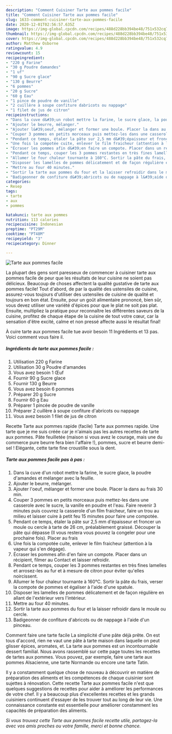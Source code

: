 ```yaml
---
description: "Comment Cuisiner Tarte aux pommes facile"
title: "Comment Cuisiner Tarte aux pommes facile"
slug: 1633-comment-cuisiner-tarte-aux-pommes-facile
date: 2020-12-01T02:56:57.635Z
image: https://img-global.cpcdn.com/recipes/488d228bb394be48/751x532cq70/tarte-aux-pommes-facile-photo-principale-de-la-recette.jpg
thumbnail: https://img-global.cpcdn.com/recipes/488d228bb394be48/751x532cq70/tarte-aux-pommes-facile-photo-principale-de-la-recette.jpg
cover: https://img-global.cpcdn.com/recipes/488d228bb394be48/751x532cq70/tarte-aux-pommes-facile-photo-principale-de-la-recette.jpg
author: Matthew Osborne
ratingvalue: 4.9
reviewcount: 15
recipeingredient:
- "220 g Farine"
- "30 g Poudre damandes"
- "1 uf"
- "90 g Sucre glace"
- "130 g Beurre"
- "6 pommes"
- "20 g Sucre"
- "60 g Eau"
- "1 pince de poudre de vanille"
- "2 cuillère à soupe confiture dabricots ou nappage"
- "1 filet de jus de citron"
recipeinstructions:
- "Dans la cuve d&#39;un robot mettre la farine, le sucre glace, la poudre d&#39;amandes et mélanger avec la feuille."
- "Ajouter le beurre, mélanger."
- "Ajouter l&#39;oeuf, mélanger et former une boule. Placer la dans au frais 30 min."
- "Couper 3 pommes en petits morceaux puis mettez-les dans une casserole avec le sucre, la vanille en poudre et l&#39;eau. Faire revenir 3 minutes puis couvrez la casserole d&#39;un film fraicheur, faire un trou au milieu et laisser cuire à petit feu 15 minutes pour faire une compotée."
- "Pendant ce temps, étaler la pâte sur 2,5 mm d&#39;épaisseur et froncer un moule ou cercle à tarte de 26 cm, préalablement graissé. Découper la pâte qui dépasse (Il vous restera vous pouvez la congeler pour une prochaine fois). Placer au frais"
- "Une fois la compotée cuite, enlever le film fraicheur (attention à la vapeur qui s&#39;en dégage)."
- "Écraser les pommes afin d&#39;en faire un compote. Placer dans un récipient, filmer au Contact et laisser refroidir."
- "Pendant ce temps, couper les 3 pommes restantes en très fines lamelles et arrosez-les au fur et à mesure de citron pour éviter qu&#39;elles noircissent."
- "Allumer le four chaleur tournante à 160°C. Sortir la pâte du frais, verser la compote de pommes et égaliser à l&#39;aide d&#39;une spatule."
- "Disposer les lamelles de pommes délicatement et de façon régulière en allant de l&#39;extérieur vers l&#39;intérieur."
- "Mettre au four 40 minutes."
- "Sortir la tarte aux pommes du four et la laisser refroidir dans le moule ou cercle."
- "Badigeonner de confiture d&#39;abricots ou de nappage à l&#39;aide d&#39;un pinceau."
categories:
- Resep
tags:
- tarte
- aux
- pommes

katakunci: tarte aux pommes 
nutrition: 113 calories
recipecuisine: Indonesian
preptime: "PT29M"
cooktime: "PT48M"
recipeyield: "3"
recipecategory: Dinner

---
```



![Tarte aux pommes facile](https://img-global.cpcdn.com/recipes/488d228bb394be48/751x532cq70/tarte-aux-pommes-facile-photo-principale-de-la-recette.jpg)

La plupart des gens sont paresseux de commencer à cuisiner tarte aux pommes facile de peur que les résultats de leur cuisine ne soient pas délicieux. Beaucoup de choses affectent la qualité gustative de tarte aux pommes facile! Tout d'abord, de par la qualité des ustensiles de cuisine, assurez-vous toujours d'utiliser des ustensiles de cuisine de qualité et toujours en bon état. Ensuite, pour un goût alimentaire prononcé, bien sûr, vous devez utiliser une variété d'épices pour que le plat ne soit pas plat. Ensuite, multipliez la pratique pour reconnaître les différentes saveurs de la cuisine, profitez de chaque étape de la cuisine de tout votre cœur, car la sensation d'être excité, calme et non pressé affecte aussi le résultat final!

<!--inarticleads1-->

À cuire tarte aux pommes facile tue avoir besoin 11 Ingrédients et 13 pas. Voici comment vous faire il.

##### Ingrédients de tarte aux pommes facile :

1. Utilisation 220 g Farine
1. Utilisation 30 g Poudre d&#39;amandes
1. Vous avez besoin 1 Œuf
1. Fournir 90 g Sucre glace
1. Fournir 130 g Beurre
1. Vous avez besoin 6 pommes
1. Préparer 20 g Sucre
1. Fournir 60 g Eau
1. Préparer 1 pincée de poudre de vanille
1. Préparer 2 cuillère à soupe confiture d&#39;abricots ou nappage
1. Vous avez besoin 1 filet de jus de citron


Recette Tarte aux pommes rapide (facile) Tarte aux pommes rapide. Une tarte que je me suis créée car je n&#39;aimais pas les autres recettes de tarte aux pommes. Pâte feuilletée (maison si vous avez le courage, mais une du commerce pure beurre fera bien l&#39;affaire !), pommes, sucre et beurre demi-sel ! Elégante, cette tarte fine croustille sous la dent. 

<!--inarticleads2-->

##### Tarte aux pommes facile pas à pas :

1. Dans la cuve d&#39;un robot mettre la farine, le sucre glace, la poudre d&#39;amandes et mélanger avec la feuille.
1. Ajouter le beurre, mélanger.
1. Ajouter l&#39;oeuf, mélanger et former une boule. Placer la dans au frais 30 min.
1. Couper 3 pommes en petits morceaux puis mettez-les dans une casserole avec le sucre, la vanille en poudre et l&#39;eau. Faire revenir 3 minutes puis couvrez la casserole d&#39;un film fraicheur, faire un trou au milieu et laisser cuire à petit feu 15 minutes pour faire une compotée.
1. Pendant ce temps, étaler la pâte sur 2,5 mm d&#39;épaisseur et froncer un moule ou cercle à tarte de 26 cm, préalablement graissé. Découper la pâte qui dépasse (Il vous restera vous pouvez la congeler pour une prochaine fois). Placer au frais
1. Une fois la compotée cuite, enlever le film fraicheur (attention à la vapeur qui s&#39;en dégage).
1. Écraser les pommes afin d&#39;en faire un compote. Placer dans un récipient, filmer au Contact et laisser refroidir.
1. Pendant ce temps, couper les 3 pommes restantes en très fines lamelles et arrosez-les au fur et à mesure de citron pour éviter qu&#39;elles noircissent.
1. Allumer le four chaleur tournante à 160°C. Sortir la pâte du frais, verser la compote de pommes et égaliser à l&#39;aide d&#39;une spatule.
1. Disposer les lamelles de pommes délicatement et de façon régulière en allant de l&#39;extérieur vers l&#39;intérieur.
1. Mettre au four 40 minutes.
1. Sortir la tarte aux pommes du four et la laisser refroidir dans le moule ou cercle.
1. Badigeonner de confiture d&#39;abricots ou de nappage à l&#39;aide d&#39;un pinceau.


Comment faire une tarte facile La simplicité d&#39;une pâte déjà prête. On est tous d&#39;accord, rien ne vaut une pâte à tarte maison dans laquelle on peut glisser épices, aromates, et. La tarte aux pommes est un incontournable dessert familial. Nous avons rassemblé sur cette page toutes les recettes de tartes aux pommes. Vous pouvez, par exemple, faire une tarte aux pommes Alsacienne, une tarte Normande ou encore une tarte Tatin. 

<!--inarticleads1-->

<p>
Il y a constamment quelque chose de nouveau à découvrir en matière de préparation des aliments et les compétences de chaque cuisinier sont sujettes à rénovation. Cette recette Tarte aux pommes facile n'est que quelques suggestions de recettes pour aider à améliorer les performances de votre chef. Il y a beaucoup plus d'excellentes recettes et les grands cuisiniers continuent d'essayer de les trouver tout au long de leur vie. Une connaissance constante est essentielle pour améliorer constamment les capacités de préparation des aliments.
</p>

<p>
<i>Si vous trouvez cette Tarte aux pommes facile recette utile, partagez-la avec vos amis proches ou votre famille, merci et bonne chance.</i>
</p>
